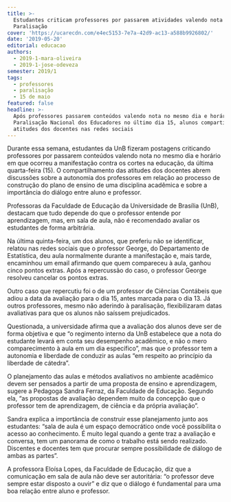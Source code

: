 ```yaml
---
title: >-
  Estudantes criticam professores por passarem atividades valendo nota no dia da
  Paralisação 
cover: 'https://ucarecdn.com/e4ec5153-7e7a-42d9-ac13-a588b9926802/'
date: '2019-05-20'
editorial: educacao
authors:
  - 2019-1-mara-oliveira
  - 2019-1-jose-odeveza
semester: 2019/1
tags:
  - professores
  - paralisação
  - 15 de maio
featured: false
headline: >-
  Após professores passarem conteúdos valendo nota no mesmo dia e horário da
  Paralisação Nacional dos Educadores no último dia 15, alunos compartilharam as
  atitudes dos docentes nas redes sociais
---
```

Durante essa semana, estudantes da UnB fizeram postagens criticando professores por passarem conteúdos valendo nota no mesmo dia e horário em que ocorreu a manifestação contra os cortes na educação, da última quarta-feira (15). O compartilhamento das atitudes dos docentes abrem discussões sobre a autonomia dos professores em relação ao processo de construção do plano de ensino de uma disciplina acadêmica e sobre a importância do diálogo entre aluno e professor.

Professoras da Faculdade de Educação da Universidade de Brasília (UnB), destacam que tudo depende do que o professor entende por aprendizagem, mas, em sala de aula, não é recomendado avaliar os estudantes de forma arbitrária.

Na última quinta-feira, um dos alunos, que preferiu não se identificar, relatou nas redes sociais que o professor George, do Departamento de Estatística, deu aula normalmente durante a manifestação e, mais tarde, encaminhou um email afirmando que quem compareceu à aula, ganhou cinco pontos extras. Após a repercussão do caso, o professor George resolveu cancelar os pontos extras.

Outro caso que repercutiu foi o de um professor de Ciências Contábeis que adiou a data da avaliação para o dia 15, antes marcada para o dia 13. Já outros professores, mesmo não aderindo à paralisação, flexibilizaram datas avaliativas para que os alunos não saíssem prejudicados. 

Questionada, a universidade afirma que a avaliação dos alunos deve ser de forma objetiva e que “o regimento interno da UnB estabelece que a nota do estudante levará em conta seu desempenho acadêmico, e não o mero comparecimento à aula em um dia específico”, mas que o professor tem a autonomia e liberdade de conduzir as aulas “em respeito ao princípio da liberdade de cátedra”.

O planejamento das aulas e métodos avaliativos no ambiente acadêmico devem ser pensados a partir de uma proposta de ensino e aprendizagem, sugere a Pedagoga Sandra Ferraz, da Faculdade de Educação. Segundo ela, “as propostas de avaliação dependem muito da concepção que o professor tem de aprendizagem, de ciência e da própria avaliação”.

Sandra explica a importância de construir esse planejamento junto aos estudantes: “sala de aula é um espaço democrático onde você possibilita o acesso ao conhecimento. É muito legal quando a gente traz a avaliação e conversa, tem um panorama de como o trabalho está sendo realizado. Discentes e docentes tem que procurar sempre possibilidade de diálogo de ambas as partes”.

A professora Eloísa Lopes, da Faculdade de Educação, diz que a comunicação em sala de aula não deve ser autoritária: “o professor deve sempre estar disposto a ouvir” e diz que o diálogo é fundamental para uma boa relação entre aluno e professor.
